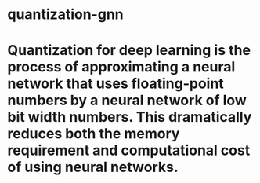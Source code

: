 # quantization-gnn
# Quantization for deep learning is the process of approximating a neural network that uses floating-point numbers by a neural network of low bit width numbers. This dramatically reduces both the memory requirement and computational cost of using neural networks.
